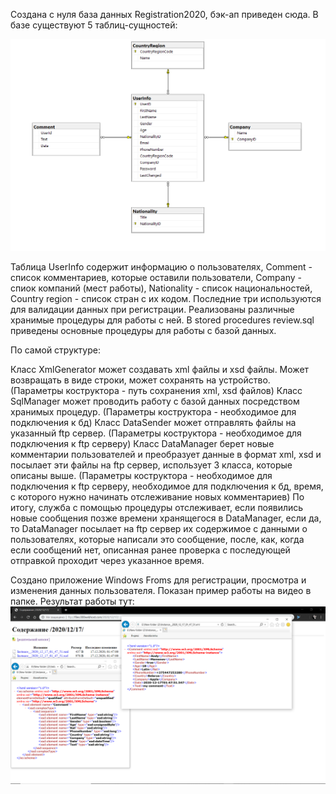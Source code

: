 Создана с нуля база данных Registration2020, бэк-ап приведен сюда. В базе существуют 5 таблиц-сущностей:

![alt tag](https://github.com/Andy258852/cslabs/blob/main/lab4/db.png "Диаграмма таблиц базы данных")

Таблица UserInfo содержит информацию о пользователях, Comment - список комментариев, которые оставили пользователи, Company - спиок компаний (мест работы),
Nationality - список национальностей, Country region - список стран с их кодом. Последние три используются для валидации данных при регистрации.
Реализованы различные хранимые процедуры для работы с ней. В stored procedures review.sql приведены основные процедуры для работы с базой данных.

По самой структуре:

Класс XmlGenerator может создавать xml файлы и xsd файлы. Может возвращать в виде строки, может сохранять на устройство. (Параметры коструктора - путь сохранения xml, xsd файлов)
Класс SqlManager может проводить работу с базой данных посредством хранимых процедур. (Параметры коструктора - необходимое для подключения к бд)
Класс DataSender может отправлять файлы на указанный ftp сервер. (Параметры коструктора - необходимое для подключения к ftp серверу)
Класс DataManager берет новые комментарии пользователей и преобразует данные в формат xml, xsd и посылает эти файлы на ftp сервер, использует 3 класса, которые описаны выше.
(Параметры коструктора - необходимое для подключения к ftp серверу, необходимое для подключения к бд, время, с которого нужно начинать отслеживание новых комментариев)
По итогу, служба с помощью процедуры отслеживает, если появились новые сообщения позже времени хранящегося в DataManager, если да, то DataManager посылает на ftp сервер
их содержимое с данными о пользователях, которые написали это сообщение, после, как, когда если сообщений нет, описанная ранее проверка с последующей отправкой проходит через
указанное время.

Создано приложение Windows Froms для регистрации, просмотра и изменения данных пользователя. Показан пример работы на видео в папке.
Результат работы тут:
[![Watch the video](https://github.com/Andy258852/cslabs/blob/main/lab4/example.png)](https://github.com/Andy258852/cslabs/blob/main/lab4/Form1%202020-12-17%2001-47-21.mp4)
